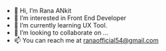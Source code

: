 - 👋 Hi, I’m Rana ANkit
- 👀 I’m interested in Front End Developer
- 🌱 I’m currently learning UX Tool.
- 💞️ I’m looking to collaborate on ...
- 📫 You can reach me at ranaofficial54@gmail.com

<!---
ranaofficial1/ranaofficial1 is a ✨ special ✨ repository because its `README.md` (this file) appears on your GitHub profile.
You can click the Preview link to take a look at your changes.
--->

